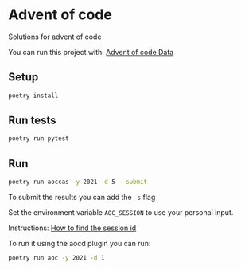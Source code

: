 # Advent of code
Solutions for advent of code

You can run this project with: [Advent of code Data](https://github.com/wimglenn/advent-of-code-data)


## Setup

```sh
poetry install
````





## Run tests
```sh
poetry run pytest
```





## Run
```sh
poetry run aoccas -y 2021 -d 5 --submit
```

To submit the results you can add the `-s` flag

Set the environment variable `AOC_SESSION` to use your personal input.

Instructions: [How to find the session id](https://github.com/wimglenn/advent-of-code-wim/issues/1)


To run it using the aocd plugin you can run:

```sh
poetry run aoc -y 2021 -d 1
```
